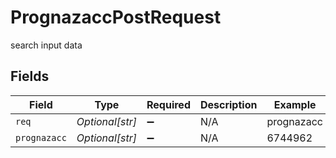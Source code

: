# PrognazaccPostRequest

search input data


## Fields

| Field              | Type               | Required           | Description        | Example            |
| ------------------ | ------------------ | ------------------ | ------------------ | ------------------ |
| `req`              | *Optional[str]*    | :heavy_minus_sign: | N/A                | prognazacc         |
| `prognazacc`       | *Optional[str]*    | :heavy_minus_sign: | N/A                | 6744962            |